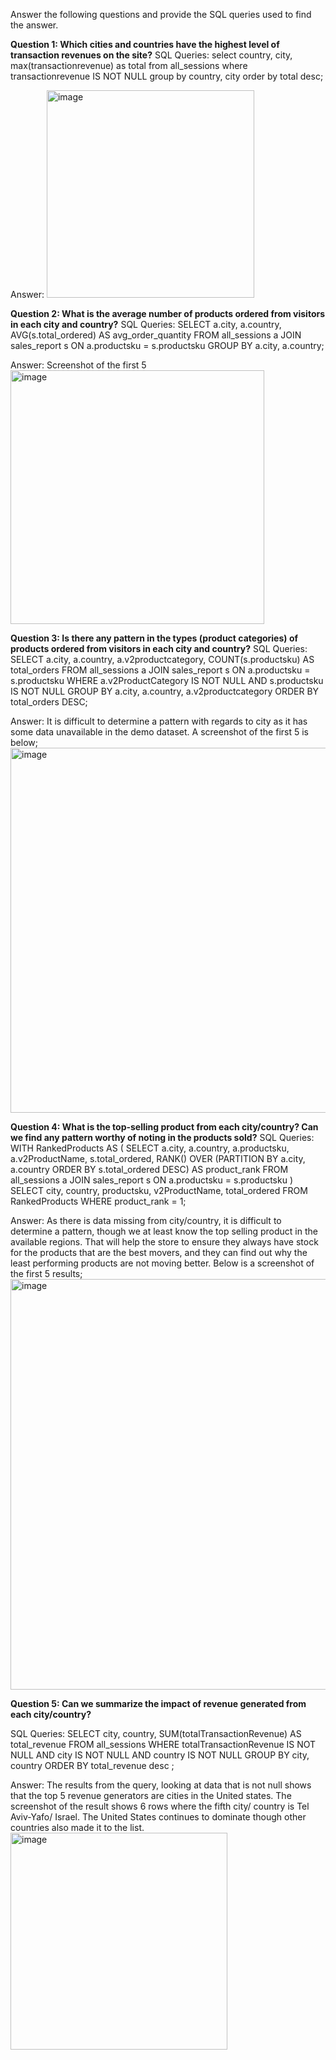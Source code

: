 Answer the following questions and provide the SQL queries used to find the answer.

    
**Question 1: Which cities and countries have the highest level of transaction revenues on the site?**
SQL Queries:
select country, city, max(transactionrevenue) as total
from all_sessions
where transactionrevenue IS NOT NULL
group by country, city
order by total desc;

Answer:
<img width="332" alt="image" src="https://github.com/Fadzai-Roselyn/SQL-Project-LHL/assets/146916613/a504ad02-c61a-46e4-9dd8-5fe7a99ff0d8">

**Question 2: What is the average number of products ordered from visitors in each city and country?**
SQL Queries:
SELECT
    a.city,
    a.country,
    AVG(s.total_ordered) AS avg_order_quantity
FROM
    all_sessions a
JOIN
    sales_report s ON a.productsku = s.productsku
GROUP BY
    a.city, a.country;

Answer: Screenshot of the first 5
<img width="406" alt="image" src="https://github.com/Fadzai-Roselyn/SQL-Project-LHL/assets/146916613/ef9b0374-f6fb-4d4e-ac3e-2c19aa7114e0">

**Question 3: Is there any pattern in the types (product categories) of products ordered from visitors in each city and country?**
SQL Queries:
SELECT
    a.city,
    a.country,
    a.v2productcategory,
    COUNT(s.productsku) AS total_orders
FROM
    all_sessions a
JOIN
    sales_report s ON a.productsku = s.productsku
WHERE
    a.v2ProductCategory IS NOT NULL
	AND s.productsku IS NOT NULL
GROUP BY
    a.city, a.country, a.v2productcategory
ORDER BY
    total_orders DESC;



Answer: It is difficult to determine a pattern with regards to city as it has some data unavailable in the demo dataset. A screenshot of the first 5 is below;
<img width="584" alt="image" src="https://github.com/Fadzai-Roselyn/SQL-Project-LHL/assets/146916613/47928ec9-8b1b-4bc1-bf1f-c0ed456ebbae">


**Question 4: What is the top-selling product from each city/country? Can we find any pattern worthy of noting in the products sold?**
SQL Queries:
WITH RankedProducts AS (
    SELECT
        a.city,
        a.country,
        a.productsku,
        a.v2ProductName,
        s.total_ordered,
        RANK() OVER (PARTITION BY a.city, a.country ORDER BY s.total_ordered DESC) AS product_rank
    FROM
        all_sessions a
    JOIN
        sales_report s ON a.productsku = s.productsku
)
SELECT
    city,
    country,
    productsku,
    v2ProductName,
    total_ordered
FROM
    RankedProducts
WHERE
    product_rank = 1;

Answer: As there is data missing from city/country, it is difficult to determine a pattern, though we at least know the top selling product in the available regions. That will help the store to ensure they always have stock for the products that are the best movers, and they can find out why the least performing products are not moving better.
Below is a screenshot of the first 5 results;
<img width="657" alt="image" src="https://github.com/Fadzai-Roselyn/SQL-Project-LHL/assets/146916613/89583e21-889d-4e6b-81e4-5faa8a91404f">


**Question 5: Can we summarize the impact of revenue generated from each city/country?**

SQL Queries:
SELECT
    city,
    country,
    SUM(totalTransactionRevenue) AS total_revenue
FROM
    all_sessions
WHERE totalTransactionRevenue IS NOT NULL AND city IS NOT NULL AND country IS NOT NULL
GROUP BY
    city, country
ORDER BY total_revenue desc ;


Answer: The results from the query, looking at data that is not null shows that the top 5 revenue generators are cities in the United states.
The screenshot of the result shows 6 rows where the fifth city/ country is Tel Aviv-Yafo/ Israel. The United States continues to dominate though other countries also made it to the list.
<img width="347" alt="image" src="https://github.com/Fadzai-Roselyn/SQL-Project-LHL/assets/146916613/db927766-e88f-431f-8f72-e4646675ecb5">








